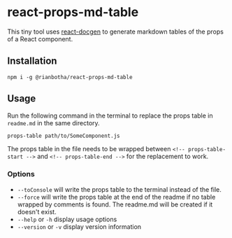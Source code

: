 # react-props-md-table
This tiny tool uses [react-docgen][] to generate markdown tables of the props of a React component.

[react-docgen]: https://github.com/reactjs/react-docgen

## Installation
```
npm i -g @rianbotha/react-props-md-table
```

## Usage
Run the following command in the terminal to replace the props table in `readme.md` in the same directory.
```
props-table path/to/SomeComponent.js
```

The props table in the file needs to be wrapped between `<!-- props-table-start -->` and `<!-- props-table-end -->` for the replacement to work.

### Options

* `--toConsole` will write the props table to the terminal instead of the file.
* `--force` will write the props table at the end of the readme if no table wrapped by comments is found. The readme.md will be created if it doesn't exist.
* `--help` or `-h` display usage options
* `--version` or `-v` display version information
